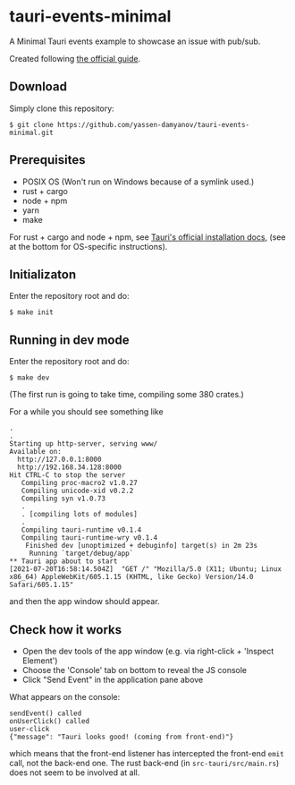 # tauri-events-minimal

A Minimal Tauri events example to showcase an issue with pub/sub.

Created following [the official guide].

## Download

Simply clone this repository:

```
$ git clone https://github.com/yassen-damyanov/tauri-events-minimal.git
```

## Prerequisites

- POSIX OS (Won't run on Windows because of a symlink used.)
- rust + cargo
- node + npm
- yarn
- make

For rust + cargo and node + npm, see [Tauri's official installation docs],
(see at the bottom for OS-specific instructions).


## Initializaton

Enter the repository root and do:

```
$ make init
```

## Running in dev mode

Enter the repository root and do:

```
$ make dev
```

(The first run is going to take time, compiling some 380 crates.)

For a while you should see something like

```
.
.
Starting up http-server, serving www/
Available on:
  http://127.0.0.1:8000
  http://192.168.34.128:8000
Hit CTRL-C to stop the server
   Compiling proc-macro2 v1.0.27
   Compiling unicode-xid v0.2.2
   Compiling syn v1.0.73
   .
   . [compiling lots of modules]
   . 
   Compiling tauri-runtime v0.1.4
   Compiling tauri-runtime-wry v0.1.4
    Finished dev [unoptimized + debuginfo] target(s) in 2m 23s
     Running `target/debug/app`
** Tauri app about to start
[2021-07-20T16:58:14.504Z]  "GET /" "Mozilla/5.0 (X11; Ubuntu; Linux x86_64) AppleWebKit/605.1.15 (KHTML, like Gecko) Version/14.0 Safari/605.1.15"
```

and then the app window should appear.

## Check how it works

- Open the dev tools of the app window (e.g. via right-click + 'Inspect Element')
- Choose the 'Console' tab on bottom to reveal the JS console
- Click "Send Event" in the application pane above

What appears on the console:

```
sendEvent() called
onUserClick() called
user-click
{"message": "Tauri looks good! (coming from front-end)"}
```

which means that the front-end listener has intercepted the front-end `emit`
call, not the back-end one. The rust back-end (in `src-tauri/src/main.rs`)
does not seem to be involved at all.



[the official guide]: https://tauri.studio/en/docs/usage/guides/events
[Tauri's official installation docs]: https://tauri.studio/en/docs/getting-started/intro
